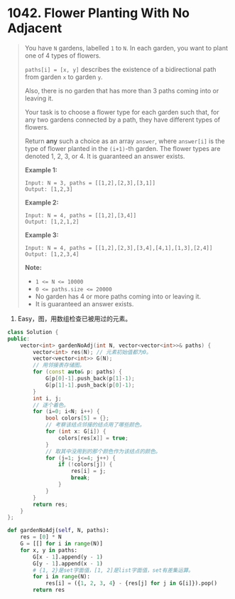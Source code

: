 # 1042. Flower Planting With No Adjacent

> You have `N` gardens, labelled `1` to `N`. In each garden, you want to plant one of 4 types of flowers.
>
> `paths[i] = [x, y]` describes the existence of a bidirectional path from garden `x` to garden `y`.
>
> Also, there is no garden that has more than 3 paths coming into or leaving it.
>
> Your task is to choose a flower type for each garden such that, for any two gardens connected by a path, they have different types of flowers.
>
> Return **any** such a choice as an array `answer`, where `answer[i]` is the type of flower planted in the `(i+1)`-th garden. The flower types are denoted 1, 2, 3, or 4. It is guaranteed an answer exists.
>
> **Example 1:**
>
> ```
> Input: N = 3, paths = [[1,2],[2,3],[3,1]]
> Output: [1,2,3]
> ```
>
> **Example 2:**
>
> ```
> Input: N = 4, paths = [[1,2],[3,4]]
> Output: [1,2,1,2]
> ```
>
> **Example 3:**
>
> ```
> Input: N = 4, paths = [[1,2],[2,3],[3,4],[4,1],[1,3],[2,4]]
> Output: [1,2,3,4]
> ```
>
> **Note:**
>
> - `1 <= N <= 10000`
> - `0 <= paths.size <= 20000`
> - No garden has 4 or more paths coming into or leaving it.
> - It is guaranteed an answer exists.

1. Easy，图，用数组检查已被用过的元素。

```cpp
class Solution {
public:
    vector<int> gardenNoAdj(int N, vector<vector<int>>& paths) {
        vector<int> res(N); // 元素初始值都为0。
        vector<vector<int>> G(N);
        // 用邻接表存储图。
        for (const auto& p: paths) {
            G[p[0]-1].push_back(p[1]-1);
            G[p[1]-1].push_back(p[0]-1);
        }
        int i, j;
        // 逐个着色。
        for (i=0; i<N; i++) {
            bool colors[5] = {};
            // 考察该结点邻接的结点用了哪些颜色。
            for (int x: G[i]) {
                colors[res[x]] = true;
            }
            // 取其中没用到的那个颜色作为该结点的颜色。
            for (j=1; j<=4; j++) {
                if (!colors[j]) {
                    res[i] = j;
                    break;
                }
            }
        }
        return res;
    }
};
```

```python
def gardenNoAdj(self, N, paths):
    res = [0] * N
    G = [[] for i in range(N)]
    for x, y in paths:
        G[x - 1].append(y - 1)
        G[y - 1].append(x - 1)
        # {1, 2}是set字面值，[1, 2]是list字面值，set有差集运算。
        for i in range(N):
            res[i] = ({1, 2, 3, 4} - {res[j] for j in G[i]}).pop()
        return res
```

